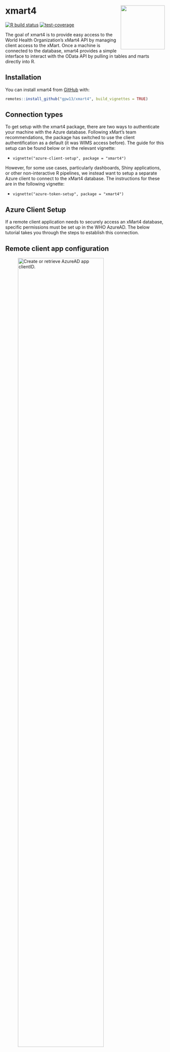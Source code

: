 
<!-- README.md is generated from README.Rmd. Please edit that file -->

# xmart4 <a href='https://github.com/gpw13/xmart4'><img src='man/figures/logo.png' align="right" height="139" /></a>

<!-- badges: start -->

[![R build
status](https://github.com/gpw13/xmart4/workflows/R-CMD-check/badge.svg)](https://github.com/gpw13/xmart4/actions)
[![test-coverage](https://github.com/gpw13/xmart4/actions/workflows/test-coverage.yaml/badge.svg)](https://github.com/gpw13/xmart4/actions/workflows/test-coverage.yaml)
<!-- badges: end -->

The goal of xmart4 is to provide easy access to the World Health
Organization’s xMart4 API by managing client access to the xMart. Once a
machine is connected to the database, xmart4 provides a simple interface
to interact with the OData API by pulling in tables and marts directly
into R.

## Installation

You can install xmart4 from [GitHub](https://github.com/gpw13/xmart4)
with:

``` r
remotes::install_github("gpw13/xmart4", build_vignettes = TRUE)
```

## Connection types

To get setup with the xmart4 package, there are two ways to authenticate
your machine with the Azure database. Following xMart’s team
recommendations, the package has switched to use the client
authentification as a default (it was WIMS access before). The guide for
this setup can be found below or in the relevant vignette:

-   `vignette("azure-client-setup", package = "xmart4")`

However, for some use cases, particularly dashboards, Shiny
applications, or other non-interactive R pipelines, we instead want to
setup a separate Azure client to connect to the xMart4 database. The
instructions for these are in the following vignette:

-   `vignette("azure-token-setup", package = "xmart4")`

## Azure Client Setup

If a remote client application needs to securely access an xMart4
database, specific permissions must be set up in the WHO AzureAD. The
below tutorial takes you through the steps to establish this connection.

## Remote client app configuration

<figure>
<img src="vignettes/xmart4-azure-setup_insertimage_2.png" style="width:80.0%" alt="Create or retrieve AzureAD app clientID." /><figcaption aria-hidden="true">Create or retrieve AzureAD app clientID.</figcaption>
</figure>

In the [AzureAD
portal](https://portal.azure.com/#blade/Microsoft_AAD_IAM/ActiveDirectoryMenuBlade/RegisteredApps)
get the Application (client ID) of the application that needs access to
the xMart API. If the application does not exist, create it or request
it to Chris Tantillo. Let’s call this clientID `remoteClientID` for
future references.

<figure>
<img src="vignettes/xmart4-azure-setup_insertimage_3.png" style="width:50.0%" alt="Generate a client secret." /><figcaption aria-hidden="true">Generate a client secret.</figcaption>
</figure>

In the same AzureAD page, click Certificates & Secrets > New client
secret. We’ll refer to this secret by `remoteClientSecret`.

## xMart API app configuration

This step should be done by the xMart API owner (one of Chris Tantillo,
Chris Faulkner, or Thyiag) in Azure in order to allow your application
to consume xMart API data.

<figure>
<img src="vignettes/xmart4-azure-setup_insertimage_4.png" style="width:50.0%" alt="Expose an API in xMart &gt; Add a Client application" /><figcaption aria-hidden="true">Expose an API in xMart &gt; Add a Client application</figcaption>
</figure>

In WHO AzureAD Portal, find xMart API (Env) in App Registrations. Get
the clientID, we’ll call it `xmartapiClientID`. It will need to provided
to the remote app developer.

-   Value for UAT,
    `xmartapiClientID: b85362d6-c259-490b-bd51-c0a730011bef`
-   Value for PROD,
    `xmartapiClientID: 712b0d0d-f9c5-4b7a-80d6-8a83ee014bca`

Open the app and select **Expose an API**, click **Add a client
application** and paste the `remoteClientID`.

<figure>
<img src="vignettes/xmart4-azure-setup_insertimage_5.png" style="width:50.0%" alt="Configure xMart role &gt; Add Client Application" /><figcaption aria-hidden="true">Configure xMart role &gt; Add Client Application</figcaption>
</figure>

In xMart Admin UI of your mart, create or use an existing role that has
DATA_VIEW permission for the mart or view(s) that need to be consumed by
the remote app. Then, in Users, click the Add a Client
application button. Fill in the remoteClientID received from previous
step and wisely chosen friendly name. From here, you will be shown how
to use the `remoteClientID` and `remoteClientSecret` in the xmart4 R
package.

## Getting data

Once you have sorted out access to the xMart4 database using one of the
two methods above, you can start using the simple functions available in
the package to access xMart4 marts and tables.

-   `xmart4_mart()` provides a character vector of all available tables
    and views in a specified mart.
-   `xmart4_table()` retrieves data from a specified mart or table.

Using both should just require you to specify mart name, server (UAT or
PROD), and table name (if applicable). It’s as easy as opening an R
session and going:

    #> Loading cached token
    #> [1] "CONVERT"                   "CONVERT_T"                
    #> [3] "FACT_BILLION_HE_EVENT"     "FACT_BILLION_HE_INDICATOR"
    #> [5] "FACT_BILLION_HP_COUNTRY"   "FACT_BILLION_HP_INDICATOR"

Let’s access the CONVERT table.

    #> 
    #> -- Column specification --------------------------------------------------------
    #> cols(
    #>   INPUT = col_character(),
    #>   OUTPUT = col_double()
    #> )
    #> # A tibble: 12 x 2
    #>    INPUT  OUTPUT
    #>    <chr>   <dbl>
    #>  1 C      0.0689
    #>  2 B      0.195 
    #>  3 D     19.1   
    #>  4 A     28.6   
    #>  5 E     88.8   
    #>  6 D     91     
    #>  7 C      0.667 
    #>  8 B      0.568 
    #>  9 A     39.0   
    #> 10 B      0.0123
    #> 11 D     23.4   
    #> 12 E     12.9

And I can request the top
![n](https://latex.codecogs.com/png.image?%5Cdpi%7B110%7D&space;%5Cbg_white&space;n "n")
rows of a table and even supply OData filters with my request. This is
especially useful in instances where tables or views have many rows and
requests may take a long time, so you can explore the table on a small
subset and find useful OData queries to reduce the size of the data
requested.

    #> 
    #> -- Column specification --------------------------------------------------------
    #> cols(
    #>   INPUT = col_character(),
    #>   OUTPUT = col_double()
    #> )
    #> # A tibble: 2 x 2
    #>   INPUT OUTPUT
    #>   <chr>  <dbl>
    #> 1 A       28.6
    #> 2 A       39.0

## Memoisation

`xmart4_api()`, the function underlying requests to the xMart4 API, has
cached functionality based on `memoise::memeoise()` so that calls to the
`xmart4_api()` function are cached in your local memory in a single
session. This means that once you’ve made a call to access an xMart mart
or table/view, running an identical request will use the cached data
rather than re-request the data from the xMart4 API. This provides large
advantages when working with big tables and views, as the API requests
grow quite time consuming as the number of rows grows. Load the xmart4
package explicitly through `library(xmart4)`, rather than simply callin
functions via `xmart4::fun()`.

This could be problematic if using the xmart4 package to test or consume
data from marts that are being updated throughout an R session. If you
need to ensure that the xmart4 package is making new requests to the API
each time, then you will need to run
`memoise::forget(xmart4:::xmart4_api)` to clear the cache prior to
repeating a call. See the documentation of the [memoise
package](https://github.com/r-lib/memoise) for more details.

## Contributions

Additional feature requests should be made through the [GitHub issues
page](https://github.com/xmart4/xmart4/issues). Any contributions
appreciated and encouraged, but please create an open issue first for
discussion before proceeding with a pull request.
